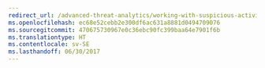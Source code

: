 ```yaml
---
redirect_url: /advanced-threat-analytics/working-with-suspicious-activities
ms.openlocfilehash: ec68e52cebb2e300df6ac631a8881d0494709076
ms.sourcegitcommit: 470675730967e0c36ebc90fc399baa64e7901f6b
ms.translationtype: HT
ms.contentlocale: sv-SE
ms.lasthandoff: 06/30/2017
---
```

